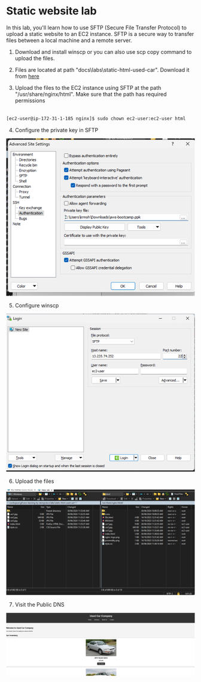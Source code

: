 # Static website lab

In this lab, you'll learn how to use SFTP (Secure File Transfer Protocol) to upload a static website to an EC2 instance. SFTP is a secure way to transfer files between a local machine and a remote server.

1. Download and install winscp or you can also use scp copy command to upload the files.

2. Files are located at path "docs\labs\static-html-used-car". Download it from [here](labs/static-html-used-car/static-website.zip)

3. Upload the files to the EC2 instance using SFTP at the path "/usr/share/nginx/html". Make sure that the path has required permissions

```bash

[ec2-user@ip-172-31-1-185 nginx]$ sudo chown ec2-user:ec2-user html

```

4. Configure the private key in SFTP

![alt text](images/image-25.png)

5. Configure winscp

![alt text](images/image-26.png)

6. Upload the files

![alt text](images/image-27.png)


7. Visit the Public DNS 

![alt text](images/image-28.png)
